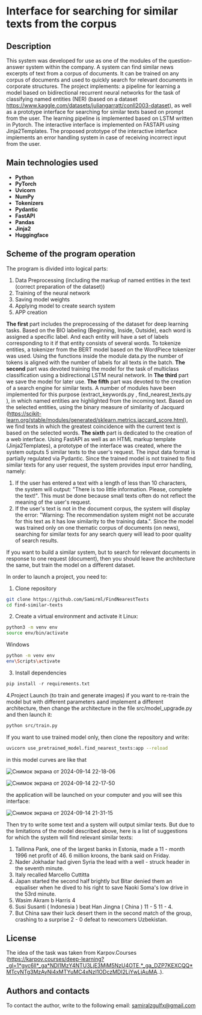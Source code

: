 # Interface for searching for similar texts from the corpus


## Description

This system was developed for use as one of the modules of the question-answer system within the company. A system can find similar news excerpts of text from a corpus of documents. It can be trained on any corpus of documents and used to quickly search for relevant documents in corporate structures.
The project implements: a pipeline for learning a model based on bidirectional recurrent neural networks for the task of classifying named entities (NER) (based on a dataset https://www.kaggle.com/datasets/juliangarratt/conll2003-dataset), as well as a prototype interface for searching for similar texts based on prompt from the user. The learning pipeline is implemented based on LSTM written in Pytorch. The interactive interface is implemented on FASTAPI using Jinja2Templates. 
The proposed prototype of the interactive interface implements an error handling system in case of receiving incorrect input from the user. 


## Main technologies used
- **Python**
- **PyTorch**
- **Uvicorn** 
- **NumPy**
- **Tokenizers** 
- **Pydantic** 
- **FastAPI**
- **Pandas**
- **Jinja2**
- **Huggingface**
  
## Scheme of the program operation

The program is divided into  logical parts:

1. Data Preprocessing (including the markup of named entities in the text (correct preparation of the dataset))
2. Training of the neural network
3. Saving model weights
4. Applying model to create search system
5. APP creation

**The first** part includes the preprocessing of the dataset for deep learning tasks. Based on the BIO labeling (Beginning, Inside, Outside), each word is assigned a specific label. And each entity will have a set of labels corresponding to it if that entity consists of several words. 
To tokenize entities, a tokenizer from the BERT model based on the WordPiece tokenizer was used. Using the functions inside the module data.py the number of tokens is aligned with the number of labels for all texts in the batch.
**The second** part was devoted training the model for the task of multiclass classification using a bidirectional LSTM neural network.
In **The third** part we save the model for later use.
**The fifth** part was devoted to the creation of a search engine for similar texts. A number of modules have been implemented for this purpose (extract_keywords.py , find_nearest_texts.py ), in which named entities are highlighted from the incoming text. Based on the selected entities, using the binary measure of similarity of Jacquard (https://scikit-learn.org/stable/modules/generated/sklearn.metrics.jaccard_score.html), we find texts in which the greatest coincidence with the current text is based on the selected words. 
**The sixth** part is dedicated to the creation of a web interface. Using FastAPI as well as an HTML markup template (Jinja2Templates), a prototype of the interface was created, where the system outputs 5 similar texts to the user's request. The input data format is partially regulated via Pydantic. Since the trained model is not trained to find similar texts for any user request, the system provides input error handling, namely:
1. If the user has entered a text with a length of less than 10 characters, the system will output: "There is too little information. Please, complete the text!". This must be done because small texts often do not reflect the meaning of the user's request.
2. If the user's text is not in the document corpus, the system will display the error: "Warning: The recommendation system might not be accurate for this text as it has low similarity to the training data.". Since the model was trained only on one thematic corpus of documents (on news), searching for similar texts for any search query will lead to poor quality of search results.

If you want to build a similar system, but to search for relevant documents in response to one request (document), then you should leave the architecture the same, but train the model on a different dataset.

In order to launch a project, you need to:
1. Clone repository
```bash
git clone https://github.com/Samirml/FindNearestTexts
cd find-similar-texts
```
2. Create a virtual environment and activate it
Linux:
```bash
python3 -m venv env
source env/bin/activate
```
Windows
```bash
python -m venv env
env\Scripts\activate
```
3. Install dependencies
```py
pip install -r requirements.txt
```
4.Project Launch (to train and generate images)
if you want to re-train the model but with different parameters aand implement a different architecture, then change the architecture in the file src/model_upgrade.py and then 
launch it:
```bash
python src/train.py
```
If you want to use trained model only, then clone the repository and write:
```bash
uvicorn use_pretrained_model.find_nearest_texts:app --reload
```
in this model curves are like that

![Снимок экрана от 2024-09-14 22-18-06](https://github.com/user-attachments/assets/e2d32cfc-4e51-4bee-81bc-0df83969c500)


![Снимок экрана от 2024-09-14 22-17-50](https://github.com/user-attachments/assets/53e83aff-d918-4e77-9c34-8dc8334db2ba)

the application will be launched on your computer and you will see this interface:

![Снимок экрана от 2024-09-14 21-31-15](https://github.com/user-attachments/assets/c243d743-b854-4101-a8d4-6c482a17a1d7)

Then try to write some text and a system will output similar texts.
But due to the limitations of the model described above, here is a list of suggestions for which the system will find relevant similar texts:
1. Tallinna Pank, one of the largest banks in Estonia, made a 11 - month 1996 net profit of 46. 6 million kroons, the bank said on Friday.
2. Nader Jokhadar had given Syria the lead with a well - struck header in the seventh minute.
3. Italy recalled Marcello Cuttitta
4. Japan started the second half brightly but Bitar denied them an equaliser when he dived to his right to save Naoki Soma's low drive in the 53rd minute.
5. Wasim Akram b Harris 4
6. Susi Susanti ( Indonesia ) beat Han Jingna ( China ) 11 - 5 11 - 4.
7. But China saw their luck desert them in the second match of the group, crashing to a surprise 2 - 0 defeat to newcomers Uzbekistan.

## License
The idea of the task was taken from Karpov.Courses (https://karpov.courses/deep-learning?_gl=1*gvc6ll*_ga*NDI1MzY4NTU3LjE3MjM5NzU4OTE.*_ga_DZP7KEXCQQ*MTcyNTg3MzAyNi4xMTYuMC4xNzI1ODczMDI2LjYwLjAuMA..).

## Authors and contacts
To contact the author, write to the following email: samiralzgulfx@gmail.com
